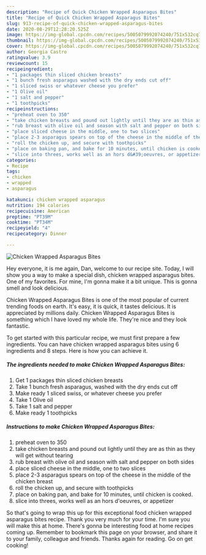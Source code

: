 ```yaml
---
description: "Recipe of Quick Chicken Wrapped Asparagus Bites"
title: "Recipe of Quick Chicken Wrapped Asparagus Bites"
slug: 913-recipe-of-quick-chicken-wrapped-asparagus-bites
date: 2020-08-29T12:28:20.525Z
image: https://img-global.cpcdn.com/recipes/5005079992074240/751x532cq70/chicken-wrapped-asparagus-bites-recipe-main-photo.jpg
thumbnail: https://img-global.cpcdn.com/recipes/5005079992074240/751x532cq70/chicken-wrapped-asparagus-bites-recipe-main-photo.jpg
cover: https://img-global.cpcdn.com/recipes/5005079992074240/751x532cq70/chicken-wrapped-asparagus-bites-recipe-main-photo.jpg
author: Georgia Castro
ratingvalue: 3.9
reviewcount: 15
recipeingredient:
- "1 packages thin sliced chicken breasts"
- "1 bunch fresh asparagus washed with the dry ends cut off"
- "1 sliced swiss or whatever cheese you prefer"
- "1 Olive oil"
- "1 salt and pepper"
- "1 toothpicks"
recipeinstructions:
- "preheat oven to 350"
- "take chicken breasts and pound out lightly until they are as thin as they will get without tearing"
- "rub breast with olive oil and season with salt and pepper on both sides"
- "place sliced cheese in the middle, one to two slices"
- "place 2-3 asparagus spears on top of the cheese in the middle of the chicken breast"
- "roll the chicken up, and secure with toothpicks"
- "place on baking pan, and bake for 10 minutes, until chicken is cooked."
- "slice into threes, works well as an hors d&#39;oeuvres, or appetizer"
categories:
- Recipe
tags:
- chicken
- wrapped
- asparagus

katakunci: chicken wrapped asparagus 
nutrition: 194 calories
recipecuisine: American
preptime: "PT39M"
cooktime: "PT34M"
recipeyield: "4"
recipecategory: Dinner

---
```



![Chicken Wrapped Asparagus Bites](https://img-global.cpcdn.com/recipes/5005079992074240/751x532cq70/chicken-wrapped-asparagus-bites-recipe-main-photo.jpg)

Hey everyone, it is me again, Dan, welcome to our recipe site. Today, I will show you a way to make a special dish, chicken wrapped asparagus bites. One of my favorites. For mine, I'm gonna make it a bit unique. This is gonna smell and look delicious.



Chicken Wrapped Asparagus Bites is one of the most popular of current trending foods on earth. It's easy, it is quick, it tastes delicious. It is appreciated by millions daily. Chicken Wrapped Asparagus Bites is something which I have loved my whole life. They're nice and they look fantastic.


To get started with this particular recipe, we must first prepare a few ingredients. You can have chicken wrapped asparagus bites using 6 ingredients and 8 steps. Here is how you can achieve it.

<!--inarticleads1-->

##### The ingredients needed to make Chicken Wrapped Asparagus Bites:

1. Get 1 packages thin sliced chicken breasts
1. Take 1 bunch fresh asparagus, washed with the dry ends cut off
1. Make ready 1 sliced swiss, or whatever cheese you prefer
1. Take 1 Olive oil
1. Take 1 salt and pepper
1. Make ready 1 toothpicks




<!--inarticleads2-->

##### Instructions to make Chicken Wrapped Asparagus Bites:

1. preheat oven to 350
1. take chicken breasts and pound out lightly until they are as thin as they will get without tearing
1. rub breast with olive oil and season with salt and pepper on both sides
1. place sliced cheese in the middle, one to two slices
1. place 2-3 asparagus spears on top of the cheese in the middle of the chicken breast
1. roll the chicken up, and secure with toothpicks
1. place on baking pan, and bake for 10 minutes, until chicken is cooked.
1. slice into threes, works well as an hors d&#39;oeuvres, or appetizer




So that's going to wrap this up for this exceptional food chicken wrapped asparagus bites recipe. Thank you very much for your time. I'm sure you will make this at home. There's gonna be interesting food at home recipes coming up. Remember to bookmark this page on your browser, and share it to your family, colleague and friends. Thanks again for reading. Go on get cooking!
